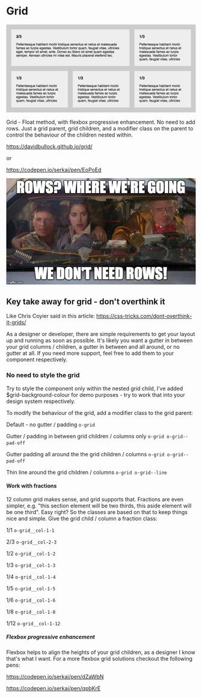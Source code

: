 # Grid

<p align="center">
  <a href="https://github.com/davidbullock/grid/">
    <img src="grid.png">
  </a>
</p>

Grid - Float method, with flexbox progressive enhancement. No need to add rows. Just a grid parent, grid children, and a modifier class on the parent to control the behaviour of the children nested within.

https://davidbullock.github.io/grid/

or

https://codepen.io/serkai/pen/EoPoEd

<p align="center">
  <a href="https://github.com/davidbullock/grid/">
    <img src="grid.jpg">
  </a>
</p>

## Key take away for grid - don't overthink it

Like Chris Coyier said in this article:
https://css-tricks.com/dont-overthink-it-grids/

As a designer or developer, there are simple requirements to get your layout up and running as soon as possible. It's likely you want a gutter in between your grid columns / children, a gutter in between and all around, or no gutter at all. If you need more support, feel free to add them to your component respectively.

### No need to style the grid

Try to style the component only within the nested grid child, I've added $grid-background-colour for demo purposes - try to work that into your design system respectively.

To modify the behaviour of the grid, add a modifier class to the grid parent:

Default - no gutter / padding
`o-grid`

Gutter / padding in between grid children / columns only
`o-grid o-grid--pad-off`

Gutter padding all around the the grid children / columns
`o-grid o-grid--pad-off`

Thin line around the grid children / columns
`o-grid o-grid--line`

#### Work with fractions

12 column grid makes sense, and grid supports that. Fractions are even simpler, e.g. "this section element will be two thirds, this aside element will be one third". Easy right? So the classes are based on that to keep things nice and simple. Give the grid child / column a fraction class: 

1/1
`o-grid__col-1-1`

2/3
`o-grid__col-2-3`

1/2
`o-grid__col-1-2`

1/3
`o-grid__col-1-3` 

1/4
`o-grid__col-1-4`

1/5
`o-grid__col-1-5`

1/6
`o-grid__col-1-6`

1/8
`o-grid__col-1-8`

1/12
`o-grid__col-1-12`

##### Flexbox progressive enhancement

Flexbox helps to align the heights of your grid children, as a designer I know that's what I want. For a more flexbox grid solutions checkout the following pens:

https://codepen.io/serkai/pen/dZaWbN

https://codepen.io/serkai/pen/qpbKrE

